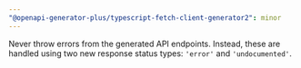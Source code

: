 ```yaml
---
"@openapi-generator-plus/typescript-fetch-client-generator2": minor
---
```


Never throw errors from the generated API endpoints. Instead, these are handled using two new 
response status types: `'error'` and `'undocumented'`.
